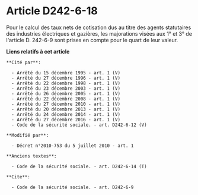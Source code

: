 # Article D242-6-18

Pour le calcul des taux nets de cotisation dus au titre des agents statutaires des industries électriques et gazières, les
majorations visées aux 1° et 3° de l'article D. 242-6-9 sont prises en compte pour le quart de leur valeur.

**Liens relatifs à cet article**

	**Cité par**:

	  - Arrêté du 15 décembre 1995 - art. 1 (V)
	  - Arrêté du 27 décembre 1996 - art. 1 (V)
	  - Arrêté du 22 décembre 1998 - art. 1 (V)
	  - Arrêté du 23 décembre 2003 - art. 1 (V)
	  - Arrêté du 26 décembre 2005 - art. 1 (V)
	  - Arrêté du 22 décembre 2008 - art. 1 (V)
	  - Arrêté du 27 décembre 2010 - art. 1 (V)
	  - Arrêté du 20 décembre 2013 - art. 1 (V)
	  - Arrêté du 24 décembre 2014 - art. 1 (V)
	  - Arrêté du 27 décembre 2016 - art. 1 (V)
	  - Code de la sécurité sociale. - art. D242-6-12 (V)

	**Modifié par**:

	  - Décret n°2010-753 du 5 juillet 2010 - art. 1

	**Anciens textes**:

	  - Code de la sécurité sociale. - art. D242-6-14 (T)

	**Cite**:

	  - Code de la sécurité sociale. - art. D242-6-9
